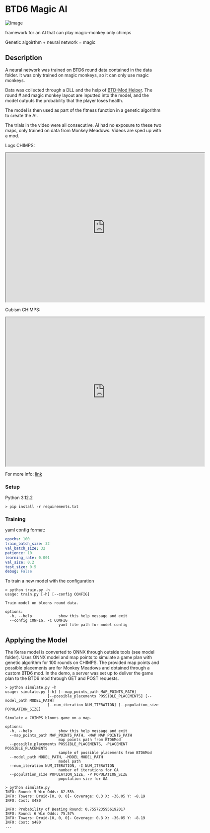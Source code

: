 # BTD6 Magic AI
![Image](https://static.wikia.nocookie.net/b__/images/8/8e/MagicBtn_1203.png/revision/latest/scale-to-width-down/243?cb=20200615102649&path-prefix=bloons)

framework for an AI that can play magic-monkey only chimps

Genetic algoirthm + neural network = magic

## Description
A neural network was trained on BTD6 round data contained in the data folder. It was only trained on magic monkeys, so it can only use magic monkeys.

 Data was collected through a DLL and the help of [BTD-Mod Helper](https://github.com/gurrenm3/BTD-Mod-Helper). The round # and magic monkey layout are inputted into the model, and the model outputs the probability that the player loses health.

The model is then used as part of the fitness function in a genetic algorithm to create the AI.

The trials in the video were all consecutive.  AI had no exposure to these two maps, only trained on data from Monkey Meadows. Videos are sped up with a mod.

Logs CHIMPS:
<iframe src="https://drive.google.com/file/d/1EYaZ9eAFWIfQvbG2r0IfPCyWt5GWOMsr/preview" width="640" height="480" allow="autoplay"></iframe>

Cubism CHIMPS:
<iframe src="https://drive.google.com/file/d/1EYaZ9eAFWIfQvbG2r0IfPCyWt5GWOMsr/preview" width="640" height="480" allow="autoplay"></iframe>


For more info: [link](https://docs.google.com/document/d/1DWpxrY18FoTPl9ssHeJAfvOj747R3fHAzM5F-R7x3nQ/edit?usp=sharing)

### Setup
Python 3.12.2

```console
> pip install -r requirements.txt
```

### Training
yaml config format:
```yaml
epochs: 100
train_batch_size: 32
val_batch_size: 32
patience: 10
learning_rate: 0.001
val_size: 0.2
test_size: 0.5
debug: False
```

To train a new model with the configuration

```console
> python train.py -h
usage: train.py [-h] [--config CONFIG]

Train model on bloons round data.

options:
  -h, --help            show this help message and exit
  --config CONFIG, -C CONFIG
                        yaml file path for model config
```
## Applying the Model
The Keras model is converted to ONNX through outside tools (see model folder). Uses ONNX model and map points to simulate a game plan with genetic algorithm for 100 rounds on CHIMPS. The provided map points and possible placements are for Monkey Meadows and obtained through a custom BTD6 mod. In the demo, a server was set up to deliver the game plan to the  BTD6 mod through GET  and POST requests.

```console
> python simulate.py -h
usage: simulate.py [-h] [--map_points_path MAP_POINTS_PATH]
                   [--possible_placements POSSIBLE_PLACEMENTS] [--model_path MODEL_PATH]
                   [--num_iteration NUM_ITERATION] [--population_size POPULATION_SIZE]

Simulate a CHIMPS bloons game on a map.

options:
  -h, --help            show this help message and exit
  --map_points_path MAP_POINTS_PATH, -MAP MAP_POINTS_PATH
                        map points path from BTD6Mod
  --possible_placements POSSIBLE_PLACEMENTS, -PLACEMENT POSSIBLE_PLACEMENTS
                        sample of possible placements from BTD6Mod
  --model_path MODEL_PATH, -MODEL MODEL_PATH
                        model path
  --num_iteration NUM_ITERATION, -I NUM_ITERATION
                        number of iterations for GA
  --population_size POPULATION_SIZE, -P POPULATION_SIZE
                        population size for GA

> python simulate.py
INFO: Round: 5 Win Odds: 82.55%
INFO: Towers: Druid-[0, 0, 0]- Coverage: 0.3 X: -36.05 Y: -8.19
INFO: Cost: $480

INFO: Probability of Beating Round: 0.7557235956192017
INFO: Round: 6 Win Odds: 75.57%
INFO: Towers: Druid-[0, 0, 0]- Coverage: 0.3 X: -36.05 Y: -8.19
INFO: Cost: $480
...
```



